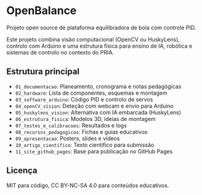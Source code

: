 # OpenBalance

Projeto open source de plataforma equilibradora de bola com controle PID.

Este projeto combina visão computacional (OpenCV ou HuskyLens), controlo com Arduino e uma estrutura física para ensino de IA, robótica e sistemas de controlo no contexto do PRIA.

## Estrutura principal
- `01_documentacao`: Planeamento, cronograma e notas pedagógicas
- `02_hardware`: Lista de componentes, esquemas e montagem
- `03_software_arduino`: Código PID e controlo de servos
- `04_openCV_vision`: Deteção com webcam e envio para Arduino
- `05_huskylens_vision`: Alternativa com IA embarcada (HuskyLens)
- `06_estrutura_fisica`: Modelos 3D, ideias de montagem
- `07_testes_e_calibracoes`: Resultados e logs
- `08_recursos_pedagogicos`: Fichas e guias educativos
- `09_apresentacao`: Posters, slides e vídeos
- `10_artigo_cientifico`: Texto científico para submissão
- `11_site_github_pages`: Base para publicação no GitHub Pages

## Licença
MIT para código, CC BY-NC-SA 4.0 para conteúdos educativos.

